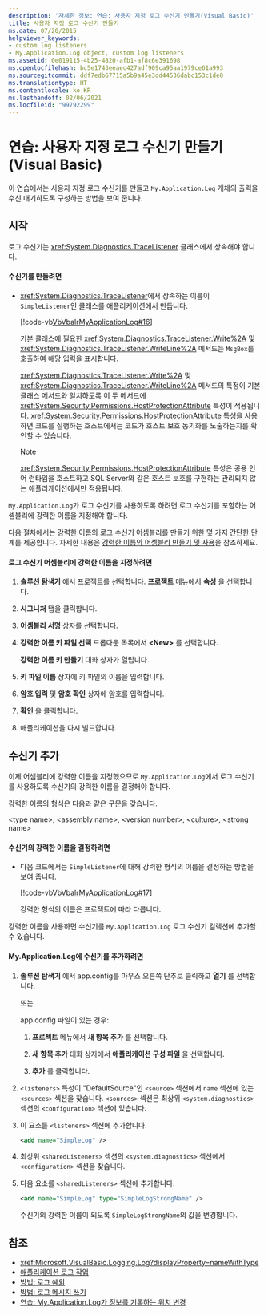```yaml
---
description: '자세한 정보: 연습: 사용자 지정 로그 수신기 만들기(Visual Basic)'
title: 사용자 지정 로그 수신기 만들기
ms.date: 07/20/2015
helpviewer_keywords:
- custom log listeners
- My.Application.Log object, custom log listeners
ms.assetid: 0e019115-4b25-4820-afb1-af8c6e391698
ms.openlocfilehash: bc5e1743eeaec427adf909ca95aa1979ce61a993
ms.sourcegitcommit: ddf7edb67715a5b9a45e3dd44536dabc153c1de0
ms.translationtype: HT
ms.contentlocale: ko-KR
ms.lasthandoff: 02/06/2021
ms.locfileid: "99792299"
---
```

# <a name="walkthrough-creating-custom-log-listeners-visual-basic"></a>연습: 사용자 지정 로그 수신기 만들기(Visual Basic)

이 연습에서는 사용자 지정 로그 수신기를 만들고 `My.Application.Log` 개체의 출력을 수신 대기하도록 구성하는 방법을 보여 줍니다.

## <a name="getting-started"></a>시작

로그 수신기는 <xref:System.Diagnostics.TraceListener> 클래스에서 상속해야 합니다.

#### <a name="to-create-the-listener"></a>수신기를 만들려면

- <xref:System.Diagnostics.TraceListener>에서 상속하는 이름이 `SimpleListener`인 클래스를 애플리케이션에서 만듭니다.

     [!code-vb[VbVbalrMyApplicationLog#16](~/samples/snippets/visualbasic/VS_Snippets_VBCSharp/VbVbalrMyApplicationLog/VB/Form1.vb#16)]

     기본 클래스에 필요한 <xref:System.Diagnostics.TraceListener.Write%2A> 및 <xref:System.Diagnostics.TraceListener.WriteLine%2A> 메서드는 `MsgBox`를 호출하여 해당 입력을 표시합니다.

     <xref:System.Diagnostics.TraceListener.Write%2A> 및 <xref:System.Diagnostics.TraceListener.WriteLine%2A> 메서드의 특정이 기본 클래스 메서드와 일치하도록 이 두 메서드에 <xref:System.Security.Permissions.HostProtectionAttribute> 특성이 적용됩니다. <xref:System.Security.Permissions.HostProtectionAttribute> 특성을 사용하면 코드를 실행하는 호스트에서는 코드가 호스트 보호 동기화를 노출하는지를 확인할 수 있습니다.

    > [!NOTE]
    > <xref:System.Security.Permissions.HostProtectionAttribute> 특성은 공용 언어 런타임을 호스트하고 SQL Server와 같은 호스트 보호를 구현하는 관리되지 않는 애플리케이션에서만 적용됩니다.

`My.Application.Log`가 로그 수신기를 사용하도록 하려면 로그 수신기를 포함하는 어셈블리에 강력한 이름을 지정해야 합니다.

다음 절차에서는 강력한 이름의 로그 수신기 어셈블리를 만들기 위한 몇 가지 간단한 단계를 제공합니다. 자세한 내용은 [강력한 이름의 어셈블리 만들기 및 사용](../../../../standard/assembly/create-use-strong-named.md)을 참조하세요.

#### <a name="to-strongly-name-the-log-listener-assembly"></a>로그 수신기 어셈블리에 강력한 이름을 지정하려면

1. **솔루션 탐색기** 에서 프로젝트를 선택합니다. **프로젝트** 메뉴에서 **속성** 을 선택합니다.

2. **시그니처** 탭을 클릭합니다.

3. **어셈블리 서명** 상자를 선택합니다.

4. **강력한 이름 키 파일 선택** 드롭다운 목록에서 **\<New>** 를 선택합니다.

     **강력한 이름 키 만들기** 대화 상자가 열립니다.

5. **키 파일 이름** 상자에 키 파일의 이름을 입력합니다.

6. **암호 입력** 및 **암호 확인** 상자에 암호를 입력합니다.

7. **확인** 을 클릭합니다.

8. 애플리케이션을 다시 빌드합니다.

## <a name="adding-the-listener"></a>수신기 추가

이제 어셈블리에 강력한 이름을 지정했으므로 `My.Application.Log`에서 로그 수신기를 사용하도록 수신기의 강력한 이름을 결정해야 합니다.

강력한 이름의 형식은 다음과 같은 구문을 갖습니다.

\<type name>, \<assembly name>, \<version number>, \<culture>, \<strong name>

#### <a name="to-determine-the-strong-name-of-the-listener"></a>수신기의 강력한 이름을 결정하려면

- 다음 코드에서는 `SimpleListener`에 대해 강력한 형식의 이름을 결정하는 방법을 보여 줍니다.

     [!code-vb[VbVbalrMyApplicationLog#17](~/samples/snippets/visualbasic/VS_Snippets_VBCSharp/VbVbalrMyApplicationLog/VB/Form1.vb#17)]

     강력한 형식의 이름은 프로젝트에 따라 다릅니다.

강력한 이름을 사용하면 수신기를 `My.Application.Log` 로그 수신기 컬렉션에 추가할 수 있습니다.

#### <a name="to-add-the-listener-to-myapplicationlog"></a>My.Application.Log에 수신기를 추가하려면

1. **솔루션 탐색기** 에서 app.config를 마우스 오른쪽 단추로 클릭하고 **열기** 를 선택합니다.

     또는

     app.config 파일이 있는 경우:

    1. **프로젝트** 메뉴에서 **새 항목 추가** 를 선택합니다.

    2. **새 항목 추가** 대화 상자에서 **애플리케이션 구성 파일** 을 선택합니다.

    3. **추가** 를 클릭합니다.

2. `<listeners>` 특성이 "DefaultSource"인 `<source>` 섹션에서 `name` 섹션에 있는 `<sources>` 섹션을 찾습니다. `<sources>` 섹션은 최상위 `<system.diagnostics>` 섹션의 `<configuration>` 섹션에 있습니다.

3. 이 요소를 `<listeners>` 섹션에 추가합니다.

    ```xml
    <add name="SimpleLog" />
    ```

4. 최상위 `<sharedListeners>` 섹션의 `<system.diagnostics>` 섹션에서 `<configuration>` 섹션을 찾습니다.

5. 다음 요소를 `<sharedListeners>` 섹션에 추가합니다.

    ```xml
    <add name="SimpleLog" type="SimpleLogStrongName" />
    ```

     수신기의 강력한 이름이 되도록 `SimpleLogStrongName`의 값을 변경합니다.

## <a name="see-also"></a>참조

- <xref:Microsoft.VisualBasic.Logging.Log?displayProperty=nameWithType>
- [애플리케이션 로그 작업](working-with-application-logs.md)
- [방법: 로그 예외](how-to-log-exceptions.md)
- [방법: 로그 메시지 쓰기](how-to-write-log-messages.md)
- [연습: My.Application.Log가 정보를 기록하는 위치 변경](walkthrough-changing-where-my-application-log-writes-information.md)
